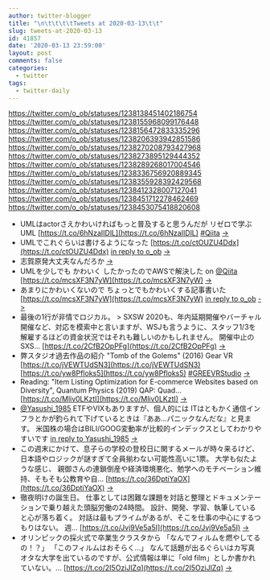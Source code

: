 ```yaml
---
author: twitter-blogger
title: "\n\t\t\t\tTweets at 2020-03-13\t\t"
slug: tweets-at-2020-03-13
id: 41857
date: '2020-03-13 23:59:00'
layout: post
comments: false
categories:
  - twitter
tags:
  - twitter-daily
---
```


https://twitter.com/o_ob/statuses/1238138451402186754 https://twitter.com/o_ob/statuses/1238155968099176448 https://twitter.com/o_ob/statuses/1238156472833335296 https://twitter.com/o_ob/statuses/1238206393942851586 https://twitter.com/o_ob/statuses/1238270208793427968 https://twitter.com/o_ob/statuses/1238273895129444352 https://twitter.com/o_ob/statuses/1238289268017004546 https://twitter.com/o_ob/statuses/1238336756920889345 https://twitter.com/o_ob/statuses/1238355928392429568 https://twitter.com/o_ob/statuses/1238412328007127041 https://twitter.com/o_ob/statuses/1238451712278462469 https://twitter.com/o_ob/statuses/1238453075418820608  

*   UMLはactorさえかわいければもっと普及すると思うんだが リゼロで学ぶUML [https://t.co/6hNzaIIDlL](https://t.co/6hNzaIIDlL) [#Qiita](https://twitter.com/search?q=%23Qiita&src=hash) [->](https://twitter.com/o_ob/statuses/1238138451402186754)
*   UMLでこれぐらいは書けるようになった [https://t.co/ctOUZU4Ddx](https://t.co/ctOUZU4Ddx) [in reply to o_ob](https://twitter.com/o_ob/statuses/1238138451402186754) [->](https://twitter.com/o_ob/statuses/1238155968099176448)
*   志賀原発大丈夫なんだろか [->](https://twitter.com/o_ob/statuses/1238156472833335296)
*   UMLを少しでも かわいく したかったのでAWSで解決した on [@Qiita](https://twitter.com/Qiita) [https://t.co/mcsXF3N7yW](https://t.co/mcsXF3N7yW) [->](https://twitter.com/o_ob/statuses/1238206393942851586)
*   あまりにかわいくないので ちょっとでもかわいくする記事書いた [https://t.co/mcsXF3N7yW](https://t.co/mcsXF3N7yW) [in reply to o_ob](https://twitter.com/o_ob/statuses/1238138451402186754) [->](https://twitter.com/o_ob/statuses/1238270208793427968)
*   最後の1行が非情でロジカル。 > SXSW 2020も、年内延期開催やバーチャル開催など、対応を模索中と言いますが、WSJも言うように、スタッフ1/3を解雇するほどの資金状況ではそれも難しいのかもしれません。 開催中止のSXS… [https://t.co/2CfB2OpPFg](https://t.co/2CfB2OpPFg) [->](https://twitter.com/o_ob/statuses/1238273895129444352)
*   弊スタジオ過去作品の紹介 "Tomb of the Golems" (2016) Gear VR [https://t.co/jVEWTUdSN3](https://t.co/jVEWTUdSN3) [https://t.co/yw8Pfloks5](https://t.co/yw8Pfloks5) [#GREEVRStudio](https://twitter.com/search?q=%23GREEVRStudio&src=hash) [->](https://twitter.com/o_ob/statuses/1238289268017004546)
*   Reading: "Item Listing Optimization for E-commerce Websites based on Diversity", Quantum Physics (2019) QAP: Quad… [https://t.co/Mliv0LKztI](https://t.co/Mliv0LKztI) [->](https://twitter.com/o_ob/statuses/1238336756920889345)
*   [@Yasushi_1985](https://twitter.com/Yasushi_1985) ETFやVIXもありますが、個人的には ITはともかく通信インフラとかが釣られて下げているときは『ああ…パニックなんだな』と見ます。 米国株の場合はBILI/GOOG変動率が比較的インデックスとしてわかりやすいです [in reply to Yasushi_1985](https://twitter.com/Yasushi_1985/statuses/1238352955591372805) [->](https://twitter.com/o_ob/statuses/1238355928392429568)
*   この週末にかけて、息子らの学校の登校日に関するメールが時々来るけど、日本語やロジックが謎すぎて全員揃わない可能性高いに1票。 大学も似たような感じ、 親御さんの連鎖倒産や経済環境悪化、勉学へのモチベーション維持、そもそも公教育や自… [https://t.co/36DptiYaOX](https://t.co/36DptiYaOX) [->](https://twitter.com/o_ob/statuses/1238412328007127041)
*   徹夜明けの誕生日。 仕事としては困難な課題を対話と整理とドキュメンテーションで乗り越えた頭脳労働の24時間。 設計、開発、学習、執筆していると心が落ち着く。 対話は最もプライムがあるが、そこを仕事の中心にするつもりはない。 週… [https://t.co/Jvj9Ve5a5I](https://t.co/Jvj9Ve5a5I) [->](https://twitter.com/o_ob/statuses/1238451712278462469)
*   オリンピックの採火式で卒業生クラスタから 「なんでフィルムを燃やしてるの！？」 「このフィルムはおそらく…」 なんて話題が出るぐらいはカ写真オタな大学を出ているのですが、公式情報は単に「old film」としか書かれていない。… [https://t.co/2I5OziJlZq](https://t.co/2I5OziJlZq) [->](https://twitter.com/o_ob/statuses/1238453075418820608)